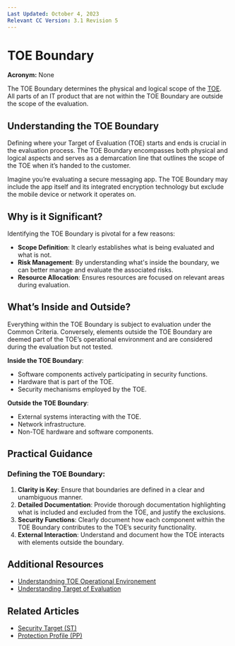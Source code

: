 ```yaml
---
Last Updated: October 4, 2023
Relevant CC Version: 3.1 Revision 5
---
```


# TOE Boundary

**Acronym:** None

The TOE Boundary determines the physical and logical scope of the [TOE](TargetofEvaluation.md). All parts of an IT product that are not within the TOE Boundary are outside the scope of the evaluation.

## Understanding the TOE Boundary

Defining where your Target of Evaluation (TOE) starts and ends is crucial in the evaluation process. The TOE Boundary encompasses both physical and logical aspects and serves as a demarcation line that outlines the scope of the TOE when it’s handed to the customer.

Imagine you’re evaluating a secure messaging app. The TOE Boundary may include the app itself and its integrated encryption technology but exclude the mobile device or network it operates on.

## Why is it Significant?

Identifying the TOE Boundary is pivotal for a few reasons:

- **Scope Definition**: It clearly establishes what is being evaluated and what is not.
- **Risk Management**: By understanding what's inside the boundary, we can better manage and evaluate the associated risks.
- **Resource Allocation**: Ensures resources are focused on relevant areas during evaluation.

## What’s Inside and Outside?

Everything within the TOE Boundary is subject to evaluation under the Common Criteria. Conversely, elements outside the TOE Boundary are deemed part of the TOE’s operational environment and are considered during the evaluation but not tested.

**Inside the TOE Boundary**:
- Software components actively participating in security functions.
- Hardware that is part of the TOE.
- Security mechanisms employed by the TOE.

**Outside the TOE Boundary**:
- External systems interacting with the TOE.
- Network infrastructure.
- Non-TOE hardware and software components.

## Practical Guidance

### Defining the TOE Boundary:

1. **Clarity is Key**: Ensure that boundaries are defined in a clear and unambiguous manner.
2. **Detailed Documentation**: Provide thorough documentation highlighting what is included and excluded from the TOE, and justify the exclusions.
3. **Security Functions**: Clearly document how each component within the TOE Boundary contributes to the TOE’s security functionality.
4. **External Interaction**: Understand and document how the TOE interacts with elements outside the boundary.


## Additional Resources

- [Understandning TOE Operational Environement](./TOEOperationalEnvironment.md)
- [Understanding Target of Evaluation](./TargetofEvaluation.md)

## Related Articles

- [Security Target (ST)](./SecurityTarget.md)
- [Protection Profile (PP)](./ProtectionProfile.md)